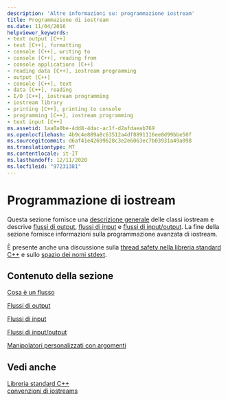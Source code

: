 ```yaml
---
description: 'Altre informazioni su: programmazione iostream'
title: Programmazione di iostream
ms.date: 11/04/2016
helpviewer_keywords:
- text output [C++]
- text [C++], formatting
- console [C++], writing to
- console [C++], reading from
- console applications [C++]
- reading data [C++], iostream programming
- output [C++]
- console [C++], text
- data [C++], reading
- I/O [C++], iostream programming
- iostream library
- printing [C++], printing to console
- programming [C++], iostream programming
- text input [C++]
ms.assetid: 1aa0a0be-4dd8-4dac-ac1f-d2afdaeab769
ms.openlocfilehash: 4b9c4e889a8c63512a4df8891116ee8d99bbe50f
ms.sourcegitcommit: d6af41e42699628c3e2e6063ec7b03931a49a098
ms.translationtype: MT
ms.contentlocale: it-IT
ms.lasthandoff: 12/11/2020
ms.locfileid: "97231381"
---
```

# <a name="iostream-programming"></a>Programmazione di iostream

Questa sezione fornisce una [descrizione generale](../standard-library/what-a-stream-is.md) delle classi iostream e descrive [flussi di output](../standard-library/output-streams.md), [flussi di input](../standard-library/input-streams.md) e [flussi di input/output](../standard-library/input-output-streams.md). La fine della sezione fornisce informazioni sulla programmazione avanzata di iostream.

È presente anche una discussione sulla [thread safety nella libreria standard C++](../standard-library/thread-safety-in-the-cpp-standard-library.md) e sullo [spazio dei nomi stdext](../standard-library/stdext-namespace.md).

## <a name="in-this-section"></a>Contenuto della sezione

[Cosa è un flusso](../standard-library/what-a-stream-is.md)

[Flussi di output](../standard-library/output-streams.md)

[Flussi di input](../standard-library/input-streams.md)

[Flussi di input/output](../standard-library/input-output-streams.md)

[Manipolatori personalizzati con argomenti](../standard-library/custom-manipulators-with-arguments.md)

## <a name="see-also"></a>Vedi anche

[Libreria standard C++](../standard-library/cpp-standard-library-reference.md)\
[convenzioni di iostreams](../standard-library/iostreams-conventions.md)
